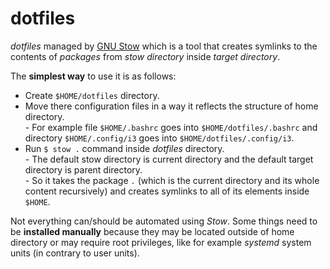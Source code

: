 # dotfiles

*dotfiles* managed by [GNU Stow](https://www.gnu.org/software/stow/) which is a tool that creates symlinks to the contents of *packages* from *stow directory* inside *target directory*.

The **simplest way** to use it is as follows:
- Create `$HOME/dotfiles` directory.
- Move there configuration files in a way it reflects the structure of home directory.  
\- For example file `$HOME/.bashrc` goes into `$HOME/dotfiles/.bashrc` and directory `$HOME/.config/i3` goes into `$HOME/dotfiles/.config/i3`.
- Run `$ stow .` command inside *dotfiles* directory.  
\- The default stow directory is current directory and the default target directory is parent directory.  
\- So it takes the package `.` (which is the current directory and its whole content recursively) and creates symlinks to all of its elements inside `$HOME`.

Not everything can/should be automated using *Stow*. Some things need to be **installed manually** because they may be located outside of home directory or may require root privileges, like for example *systemd* system units (in contrary to user units). 